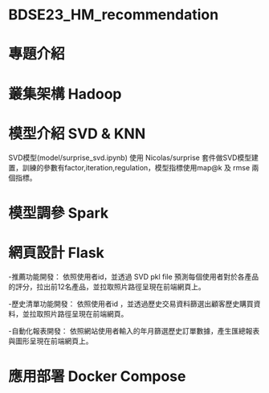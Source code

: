 # BDSE23_HM_recommendation

# 專題介紹

# 叢集架構 Hadoop

# 模型介紹 SVD & KNN
SVD模型(model/surprise_svd.ipynb)
使用 Nicolas/surprise 套件做SVD模型建置，訓練的參數有factor,iteration,regulation，模型指標使用map@k 及 rmse 兩個指標。

# 模型調參 Spark

# 網頁設計 Flask
-推薦功能開發：
依照使用者id，並透過 SVD pkl file 預測每個使用者對於各產品的評分，拉出前12名產品，並拉取照片路徑呈現在前端網頁上。

-歷史清單功能開發：
依照使用者id ，並透過歷史交易資料篩選出顧客歷史購買資料，並拉取照片路徑呈現在前端網頁。

-自動化報表開發：
依照網站使用者輸入的年月篩選歷史訂單數據，產生匯總報表與圖形呈現在前端網頁上。

# 應用部署 Docker Compose

